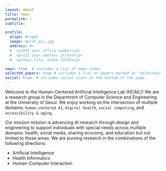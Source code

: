 ```yaml
---
layout: about
title: news
permalink: /
subtitle:

profile:
  align: #right
  image: #prof_pic.jpg
  address: #>
  #  <p>555 your office number</p>
  #  <p>123 your address street</p>
  #  <p>Your City, State 12345</p>

news: true  # includes a list of news items
selected_papers: true # includes a list of papers marked as "selected={true}"
social: true  # includes social icons at the bottom of the page
---
```


Welcome to the Human-Centered Artificial Intelligence Lab (HCAIL)!
We are a research group
in the Department of Computer Science and Engineering
at the University of
Seoul.
We enjoy working on the intersection of multiple domains:
`human-centered AI`, `digital health`, `social computing`,
and `accessibility & aging`.

Our mission mission is
advancing AI research through design and engineering
to support individuals with special needs
across multiple domains:
health, social media, sharing economy, and education but not limited to those areas.
We are pursing research in the combinations of the following directions:
<ul>
<li>Artificial Intelligence</li>
<li>Health Informatics</li>
<li>Human-Computer Interaction</li>
</ul>
